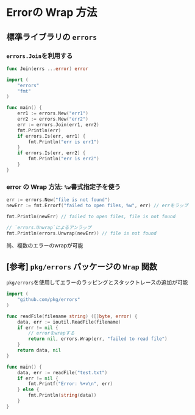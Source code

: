 # Errorの Wrap 方法

## 標準ライブラリの `errors`

### `errors.Join`を利用する

```go
func Join(errs ...error) error
```

```go
import (
    "errors"
    "fmt"
)

func main() {
    err1 := errors.New("err1")
    err2 := errors.New("err2")
    err := errors.Join(err1, err2)
    fmt.Println(err)
    if errors.Is(err, err1) {
        fmt.Println("err is err1")
    }
    if errors.Is(err, err2) {
        fmt.Println("err is err2")
    }
}
```

### error の Wrap 方法: `%w`書式指定子を使う

```go
err := errors.New("file is not found")
newErr := fmt.Errorf("failed to open files, %w", err) // errをラップ

fmt.Println(newErr) // failed to open files, file is not found

// `errors.Unwrap`によるアンラップ
fmt.Println(errors.Unwrap(newErr)) // file is not found
```

尚、複数のエラーのwrapが可能

## [参考] `pkg/errors` パッケージの `Wrap` 関数

`pkg/errors`を使用してエラーのラッピングとスタックトレースの追加が可能

```go
import (
    "github.com/pkg/errors"
)

func readFile(filename string) ([]byte, error) {
    data, err := ioutil.ReadFile(filename)
    if err != nil {
        // errorをwrapする
        return nil, errors.Wrap(err, "failed to read file")
    }
    return data, nil
}

func main() {
    data, err := readFile("test.txt")
    if err != nil {
        fmt.Printf("Error: %+v\n", err)
    } else {
        fmt.Println(string(data))
    }
}
```
